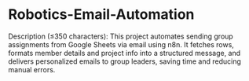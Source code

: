 # Robotics-Email-Automation
Description (≤350 characters): This project automates sending group assignments from Google Sheets via email using n8n. It fetches rows, formats member details and project info into a structured message, and delivers personalized emails to group leaders, saving time and reducing manual errors.
